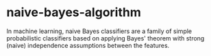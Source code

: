 # naive-bayes-algorithm
In machine learning, naive Bayes classifiers are a family of simple probabilistic classifiers based on applying Bayes' theorem with strong (naive) independence assumptions between the features.
